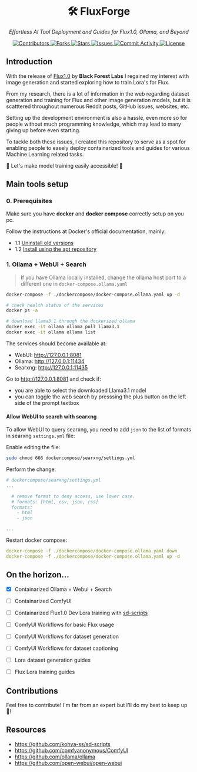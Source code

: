 <h1 align="center">🛠️ FluxForge</h1>

<p align="center">
  <i>Effortless AI Tool Deployment and Guides for Flux1.0, Ollama, and Beyond</i>
</p>

<p align="center">
  <a href="https://github.com/diogocgi/fluxforge/graphs/contributors">
    <img alt="Contributors" src="https://img.shields.io/github/contributors/diogocgi/fluxforge?style=flat-square">
  </a>
  <a href="https://github.com/diogocgi/fluxforge/network/members">
    <img alt="Forks" src="https://img.shields.io/github/forks/diogocgi/fluxforge?style=flat-square">
  </a>
  <a href="https://github.com/diogocgi/fluxforge/stargazers">
    <img alt="Stars" src="https://img.shields.io/github/stars/diogocgi/fluxforge?style=flat-square">
  </a>
  <a href="https://github.com/diogocgi/fluxforge/issues">
    <img alt="Issues" src="https://img.shields.io/github/issues/diogocgi/fluxforge?style=flat-square">
  </a>
  <a href="https://github.com/diogocgi/fluxforge/pulse">
    <img alt="Commit Activity" src="https://img.shields.io/github/commit-activity/m/diogocgi/fluxforge?style=flat-square">
  </a>
  <a href="https://github.com/diogocgi/fluxforge/blob/main/LICENSE">
    <img alt="License" src="https://img.shields.io/github/license/diogocgi/fluxforge?style=flat-square">
  </a>
</p>

## Introduction

With the release of [Flux1.0](https://github.com/black-forest-labs/flux) by **Black Forest Labs** I regained my interest with image generation and started exploring how to train Lora's for Flux.

From my research, there is a lot of information in the web regarding dataset generation and training for Flux and other image generation models, but it is scatttered throughout numerous Reddit posts, GitHub issues, websites, etc.

Setting up the development environment is also a hassle, even more so for people without much programming knowledge, which may lead to many giving up before even starting.

To tackle both these issues, I created this repository to serve as a spot for enabling people to easely deploy containarized tools and guides for various Machine Learning related tasks.

🎉 Let's make model training easily accessible! 🎉

## Main tools setup

### 0. Prerequisites

Make sure you have **docker** and **docker compose** correctly setup on you pc.

Follow the instructions at Docker's official documentation, mainly:
- 1.1 [Uninstall old versions](https://docs.docker.com/engine/install/ubuntu/#uninstall-old-versions)
- 1.2 [Install using the apt repository](https://docs.docker.com/engine/install/ubuntu/#install-using-the-repository)

### 1. Ollama + WebUI + Search

> If you have Ollama locally installed,  change the ollama host port to a different one in `docker-compose.ollama.yaml`


```bash
docker-compose -f ./dockercompose/docker-compose.ollama.yaml up -d

# check health status of the services
docker ps -a

# download llama3.1 through the dockerized ollama
docker exec -it ollama ollama pull llama3.1
docker exec -it ollama ollama list
```

The services should become available at:
- WebUI: http://127.0.0.1:8081
- Ollama: http://127.0.0.1:11434
- Searxng: http://127.0.0.1:11435

Go to http://127.0.0.1:8081 and check if:
- you are able to select the downloaded Llama3.1 model
- you can toggle the web search by presssing the plus button on the left side of the prompt textbox

#### Allow WebUI to search with searxng

To allow WebUI to query searxng, you need to add `json` to the list of formats in searxng `settings.yml` file:

Enable editing the file:

```bash
sudo chmod 666 dockercompose/searxng/settings.yml
```

Perform the change:

```yml
# dockercompose/searxng/settings.yml
...

  # remove format to deny access, use lower case.
  # formats: [html, csv, json, rss]
  formats:
    - html
    - json

...
```

Restart docker compose:

```yml
docker-compose -f ./dockercompose/docker-compose.ollama.yaml down
docker-compose -f ./dockercompose/docker-compose.ollama.yaml up -d
```


## On the horizon...

- [x] Containarized Ollama + Webui + Search
- [ ] Containarized ComfyUI
- [ ] Containarized Flux1.0 Dev Lora training with [sd-scripts](https://github.com/kohya-ss/sd-scripts)
- [ ] ComfyUI Workflows for basic Flux usage
- [ ] ComfyUI Workflows for dataset generation
- [ ] ComfyUI Workflows for dataset captioning
- [ ] Lora dataset generation guides
- [ ] Flux Lora training guides


## Contributions

Feel free to contribute! I'm far from an expert but I'll do my best to keep up 🍻!


## Resources

- https://github.com/kohya-ss/sd-scripts
- https://github.com/comfyanonymous/ComfyUI
- https://github.com/ollama/ollama
- https://github.com/open-webui/open-webui
